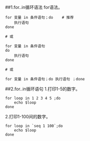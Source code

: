 ##1.for..in循环语法
for语法。
```
for 变量 in 条件语句；do    # 推荐
    执行语句
done

# 或

for 变量 in 条件语句
do
    执行语句
done 

# 或

for 变量 in 条件语句；do 执行语句 ；done 
```

##2.for..in循环语句
1.打印1-5的数字。

```
for loop in 1 2 3 4 5 ;do
    echo $loop
done 
```
2.打印1-100间的数字。
```
for loop in `seq 1 100`;do
    echo $loop
done 
```


